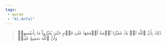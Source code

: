 ```yaml
---
tags: 
 - quran 
 - "Al-Anfal"
---
```


> ذَٰلِكَ بِأَنَّ ٱللَّهَ لَمۡ يَكُ مُغَيِّرٗا نِّعۡمَةً أَنۡعَمَهَا عَلَىٰ قَوۡمٍ حَتَّىٰ يُغَيِّرُواْ مَا بِأَنفُسِهِمۡ وَأَنَّ ٱللَّهَ سَمِيعٌ عَلِيمٞ
